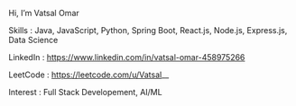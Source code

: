 Hi, I’m Vatsal Omar

Skills : Java, JavaScript, Python, Spring Boot, React.js, Node.js, Express.js, Data Science

LinkedIn : https://www.linkedin.com/in/vatsal-omar-458975266

LeetCode : https://leetcode.com/u/Vatsal__

Interest : Full Stack Developement, AI/ML


<!---
vatsalllll/vatsalllll is a ✨ special ✨ repository because its `README.md` (this file) appears on your GitHub profile.
You can click the Preview link to take a look at your changes.
--->
